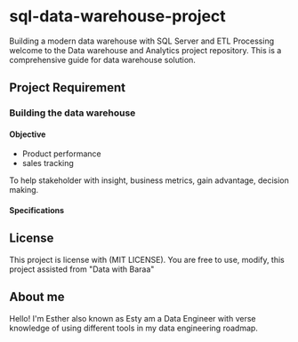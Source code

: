 # sql-data-warehouse-project
Building a modern data warehouse with SQL Server and ETL Processing
welcome to the Data warehouse and Analytics project repository.
This is a comprehensive guide for data warehouse solution.

## Project Requirement
### Building the data warehouse
#### Objective
- Product performance
- sales tracking

To help stakeholder with insight, business metrics, gain advantage, decision making.
#### Specifications
## License
This project is license with (MIT LICENSE).
You are free to use, modify, this project assisted from "Data with Baraa"
## About me
Hello!
I'm Esther also known as Esty am a Data Engineer with verse knowledge of using different tools in my data engineering roadmap.
